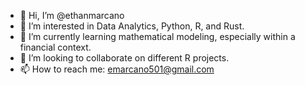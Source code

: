 - 👋 Hi, I’m @ethanmarcano
- 👀 I’m interested in Data Analytics, Python, R, and Rust.
- 🌱 I’m currently learning mathematical modeling, especially within a financial context.
- 💞️ I’m looking to collaborate on different R projects.
- 📫 How to reach me: emarcano501@gmail.com

<!---
ethanmarcano/ethanmarcano is a ✨ special ✨ repository because its `README.md` (this file) appears on your GitHub profile.
You can click the Preview link to take a look at your changes.
--->
